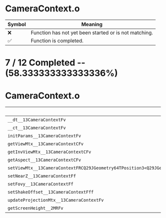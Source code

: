 # CameraContext.o
| Symbol | Meaning 
| ------------- | ------------- 
| :x: | Function has not yet been started or is not matching. 
| :white_check_mark: | Function is completed. 


# 7 / 12 Completed -- (58.333333333333336%)
# CameraContext.o
| Symbol | Decompiled? |
| ------------- | ------------- |
| `__dt__13CameraContextFv` | :white_check_mark: |
| `__ct__13CameraContextFv` | :white_check_mark: |
| `initParams__13CameraContextFv` | :x: |
| `getViewMtx__13CameraContextCFv` | :white_check_mark: |
| `getInvViewMtx__13CameraContextCFv` | :white_check_mark: |
| `getAspect__13CameraContextCFv` | :x: |
| `setViewMtx__13CameraContextFRCQ29JGeometry64TPosition3<Q29JGeometry38TMatrix34<Q29JGeometry13SMatrix34C<f>>>bbRCQ29JGeometry8TVec3<f>` | :x: |
| `setNearZ__13CameraContextFf` | :white_check_mark: |
| `setFovy__13CameraContextFf` | :white_check_mark: |
| `setShakeOffset__13CameraContextFff` | :white_check_mark: |
| `updateProjectionMtx__13CameraContextFv` | :x: |
| `getScreenHeight__2MRFv` | :x: |
